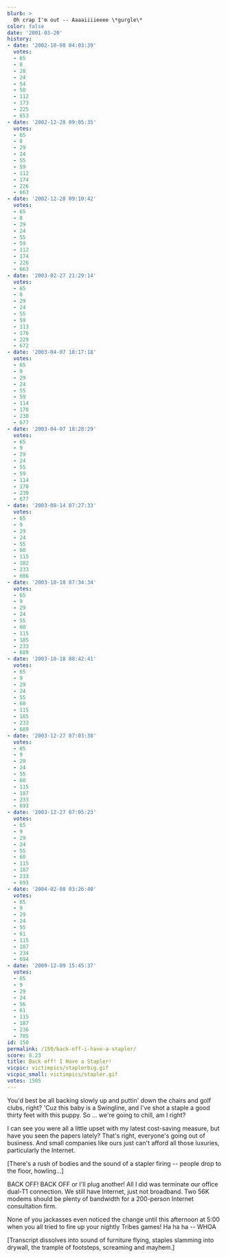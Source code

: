 ```yaml
---
blurb: >
  Oh crap I'm out -- Aaaaiiiieeee \*gurgle\*
color: false
date: '2001-03-20'
history:
- date: '2002-10-08 04:03:39'
  votes:
  - 65
  - 8
  - 28
  - 24
  - 54
  - 58
  - 112
  - 173
  - 225
  - 653
- date: '2002-12-28 09:05:35'
  votes:
  - 65
  - 8
  - 29
  - 24
  - 55
  - 59
  - 112
  - 174
  - 226
  - 663
- date: '2002-12-28 09:10:42'
  votes:
  - 65
  - 8
  - 29
  - 24
  - 55
  - 59
  - 112
  - 174
  - 226
  - 663
- date: '2003-02-27 21:29:14'
  votes:
  - 65
  - 8
  - 29
  - 24
  - 55
  - 59
  - 113
  - 176
  - 229
  - 672
- date: '2003-04-07 18:17:18'
  votes:
  - 65
  - 9
  - 29
  - 24
  - 55
  - 59
  - 114
  - 178
  - 230
  - 677
- date: '2003-04-07 18:28:29'
  votes:
  - 65
  - 9
  - 29
  - 24
  - 55
  - 59
  - 114
  - 178
  - 230
  - 677
- date: '2003-08-14 07:27:33'
  votes:
  - 65
  - 9
  - 29
  - 24
  - 55
  - 60
  - 115
  - 182
  - 233
  - 686
- date: '2003-10-18 07:34:34'
  votes:
  - 65
  - 9
  - 29
  - 24
  - 55
  - 60
  - 115
  - 185
  - 233
  - 689
- date: '2003-10-18 08:42:41'
  votes:
  - 65
  - 9
  - 29
  - 24
  - 55
  - 60
  - 115
  - 185
  - 233
  - 689
- date: '2003-12-27 07:03:38'
  votes:
  - 65
  - 9
  - 29
  - 24
  - 55
  - 60
  - 115
  - 187
  - 233
  - 693
- date: '2003-12-27 07:05:23'
  votes:
  - 65
  - 9
  - 29
  - 24
  - 55
  - 60
  - 115
  - 187
  - 233
  - 693
- date: '2004-02-08 03:26:40'
  votes:
  - 65
  - 9
  - 29
  - 24
  - 55
  - 61
  - 115
  - 187
  - 234
  - 694
- date: '2009-12-09 15:45:37'
  votes:
  - 65
  - 9
  - 29
  - 24
  - 56
  - 61
  - 115
  - 187
  - 236
  - 705
id: 150
permalink: /150/back-off-i-have-a-stapler/
score: 8.23
title: Back off! I Have a Stapler!
vicpic: victimpics/staplerbig.gif
vicpic_small: victimpics/stapler.gif
votes: 1505
---
```


You'd best be all backing slowly up and puttin' down the chairs and golf
clubs, right? 'Cuz this baby is a Swingline, and I've shot a staple a
good thirty feet with this puppy. So ... we're going to chill, am I
right?

I can see you were all a little upset with my latest cost-saving
measure, but have you seen the papers lately? That's right, everyone's
going out of business. And small companies like ours just can't afford
all those luxuries, particularly the Internet.

\[There's a rush of bodies and the sound of a stapler firing -- people
drop to the floor, howling...\]

BACK OFF! BACK OFF or I'll plug another! All I did was terminate our
office dual-T1 connection. We still have Internet, just not broadband.
Two 56K modems should be plenty of bandwidth for a 200-person Internet
consultation firm.

None of you jackasses even noticed the change until this afternoon at
5:00 when you all tried to fire up your nightly Tribes games! Ha ha ha
-- WHOA

\[Transcript dissolves into sound of furniture flying, staples slamming
into drywall, the trample of footsteps, screaming and mayhem.\]